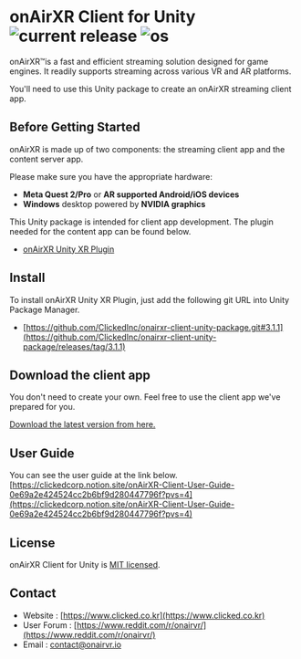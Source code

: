 # onAirXR Client for Unity ![current release](https://img.shields.io/github/v/release/clickedinc/onairxr-client-unity-package?display_name=tag&include_prereleases) ![os](https://img.shields.io/badge/os-Android-green)

onAirXR&#8482;is a fast and efficient streaming solution designed for game engines. It readily supports streaming across various VR and AR platforms.

You'll need to use this Unity package to create an onAirXR streaming client app.

## Before Getting Started

onAirXR is made up of two components: the streaming client app and the content server app.

Please make sure you have the appropriate hardware:

* **Meta Quest 2/Pro** or **AR supported Android/iOS devices**
* **Windows** desktop powered by **NVIDIA graphics**

This Unity package is intended for client app development. The plugin needed for the content app can be found below.
- [onAirXR Unity XR Plugin](https://github.com/ClickedInc/onairxr-server-unity-xr-plugin)

## Install

To install onAirXR Unity XR Plugin, just add the following git URL into Unity Package Manager.
- [https://github.com/ClickedInc/onairxr-client-unity-package.git#3.1.1](https://github.com/ClickedInc/onairxr-client-unity-package/releases/tag/3.1.1)

## Download the client app

You don't need to create your own. Feel free to use the client app we've prepared for you.

[Download the latest version from here.](https://github.com/ClickedInc/onairxr-client-unity-package/releases/tag/3.1.1)

## User Guide
You can see the user guide at the link below.<br>
[https://clickedcorp.notion.site/onAirXR-Client-User-Guide-0e69a2e424524cc2b6bf9d280447796f?pvs=4](https://clickedcorp.notion.site/onAirXR-Client-User-Guide-0e69a2e424524cc2b6bf9d280447796f?pvs=4)

## License

onAirXR Client for Unity is [MIT licensed](https://github.com/ClickedInc/onairxr-client-unity-package/blob/main/LICENSE).

## Contact
* Website : [https://www.clicked.co.kr](https://www.clicked.co.kr)
* User Forum : [https://www.reddit.com/r/onairvr/](https://www.reddit.com/r/onairvr/)
* Email : [contact@onairvr.io](mailto:contact@onairvr.io)
